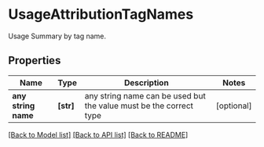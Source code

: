 # UsageAttributionTagNames

Usage Summary by tag name.

## Properties

| Name                | Type      | Description                                                        | Notes      |
| ------------------- | --------- | ------------------------------------------------------------------ | ---------- |
| **any string name** | **[str]** | any string name can be used but the value must be the correct type | [optional] |

[[Back to Model list]](README.md#documentation-for-models) [[Back to API list]](README.md#documentation-for-api-endpoints) [[Back to README]](README.md)
